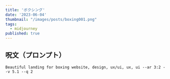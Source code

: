 ```yaml
---
title: 'ボクシング'
date: '2023-06-04'
thumbnail: "/images/posts/boxing001.png"
tags:
  - midjourney
published: true
---
```


## 呪文（プロンプト）
```
Beautiful landing for boxing website, design, ux/ui, ux, ui --ar 3:2 --v 5.1 --q 2
```